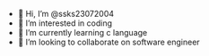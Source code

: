 - 👋 Hi, I’m @ssks23072004
- 👀 I’m interested in coding
- 🌱 I’m currently learning c language
- 💞️ I’m looking to collaborate on software engineer 
  

<!---
ssks23072004/ssks23072004 is a ✨ special ✨ repository because its `README.md` (this file) appears on your GitHub profile.
You can click the Preview link to take a look at your changes.
--->
